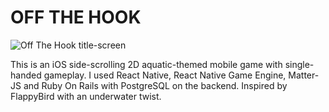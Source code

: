 # OFF THE HOOK

![Off The Hook title-screen]()

This is an iOS side-scrolling 2D aquatic-themed mobile game with single-handed gameplay. I used React Native, React Native Game Engine, Matter-JS and Ruby On Rails with PostgreSQL on the backend. Inspired by FlappyBird with an underwater twist.
